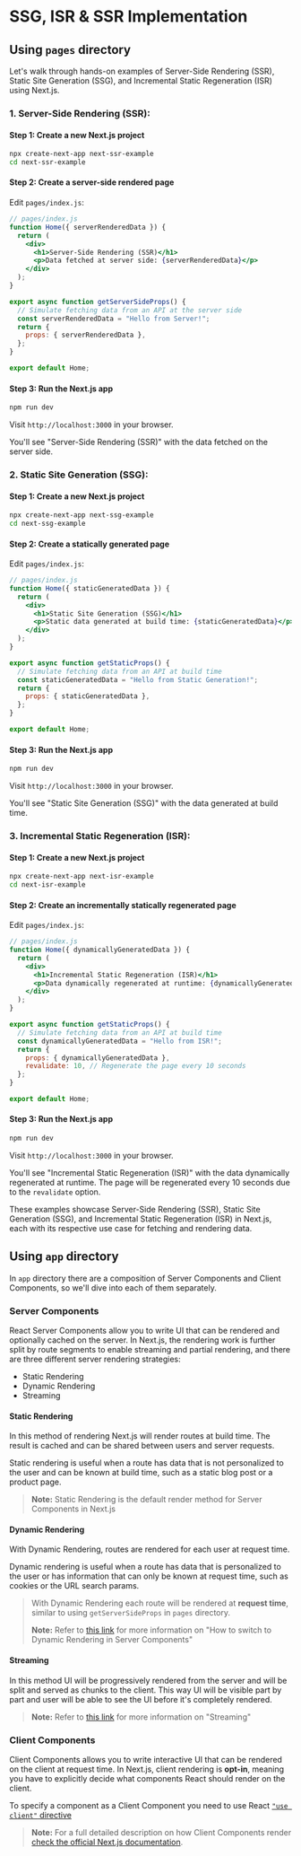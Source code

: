 # SSG, ISR & SSR Implementation

## Using `pages` directory

Let's walk through hands-on examples of Server-Side Rendering (SSR), Static Site Generation (SSG), and Incremental Static Regeneration (ISR) using Next.js.

### 1. Server-Side Rendering (SSR):

#### Step 1: Create a new Next.js project

```bash
npx create-next-app next-ssr-example
cd next-ssr-example
```

#### Step 2: Create a server-side rendered page

Edit `pages/index.js`:

```jsx
// pages/index.js
function Home({ serverRenderedData }) {
  return (
    <div>
      <h1>Server-Side Rendering (SSR)</h1>
      <p>Data fetched at server side: {serverRenderedData}</p>
    </div>
  );
}

export async function getServerSideProps() {
  // Simulate fetching data from an API at the server side
  const serverRenderedData = "Hello from Server!";
  return {
    props: { serverRenderedData },
  };
}

export default Home;
```

#### Step 3: Run the Next.js app

```bash
npm run dev
```

Visit `http://localhost:3000` in your browser.

You'll see "Server-Side Rendering (SSR)" with the data fetched on the server side.

### 2. Static Site Generation (SSG):

#### Step 1: Create a new Next.js project

```bash
npx create-next-app next-ssg-example
cd next-ssg-example
```

#### Step 2: Create a statically generated page

Edit `pages/index.js`:

```jsx
// pages/index.js
function Home({ staticGeneratedData }) {
  return (
    <div>
      <h1>Static Site Generation (SSG)</h1>
      <p>Static data generated at build time: {staticGeneratedData}</p>
    </div>
  );
}

export async function getStaticProps() {
  // Simulate fetching data from an API at build time
  const staticGeneratedData = "Hello from Static Generation!";
  return {
    props: { staticGeneratedData },
  };
}

export default Home;
```

#### Step 3: Run the Next.js app

```bash
npm run dev
```

Visit `http://localhost:3000` in your browser.

You'll see "Static Site Generation (SSG)" with the data generated at build time.

### 3. Incremental Static Regeneration (ISR):

#### Step 1: Create a new Next.js project

```bash
npx create-next-app next-isr-example
cd next-isr-example
```

#### Step 2: Create an incrementally statically regenerated page

Edit `pages/index.js`:

```jsx
// pages/index.js
function Home({ dynamicallyGeneratedData }) {
  return (
    <div>
      <h1>Incremental Static Regeneration (ISR)</h1>
      <p>Data dynamically regenerated at runtime: {dynamicallyGeneratedData}</p>
    </div>
  );
}

export async function getStaticProps() {
  // Simulate fetching data from an API at build time
  const dynamicallyGeneratedData = "Hello from ISR!";
  return {
    props: { dynamicallyGeneratedData },
    revalidate: 10, // Regenerate the page every 10 seconds
  };
}

export default Home;
```

#### Step 3: Run the Next.js app

```bash
npm run dev
```

Visit `http://localhost:3000` in your browser.

You'll see "Incremental Static Regeneration (ISR)" with the data dynamically regenerated at runtime. The page will be regenerated every 10 seconds due to the `revalidate` option.

These examples showcase Server-Side Rendering (SSR), Static Site Generation (SSG), and Incremental Static Regeneration (ISR) in Next.js, each with its respective use case for fetching and rendering data.

## Using `app` directory

In `app` directory there are a composition of Server Components and Client Components, so we'll dive into each of them separately.

### Server Components

React Server Components allow you to write UI that can be rendered and optionally cached on the server. In Next.js, the rendering work is further split by route segments to enable streaming and partial rendering, and there are three different server rendering strategies:
- Static Rendering
- Dynamic Rendering 
- Streaming

#### Static Rendering
In this method of rendering Next.js will render routes at build time. The result is cached and can be shared between users and server requests.

Static rendering is useful when a route has data that is not personalized to the user and can be known at build time, such as a static blog post or a product page.

> **Note:** Static Rendering is the default render method for Server Components in Next.js 

#### Dynamic Rendering 
With Dynamic Rendering, routes are rendered for each user at request time.

Dynamic rendering is useful when a route has data that is personalized to the user or has information that can only be known at request time, such as cookies or the URL search params.

> With Dynamic Rendering each route will be rendered at **request time**, similar to using `getServerSideProps` in `pages` directory.
>
> **Note:** Refer to [this link](https://nextjs.org/docs/app/building-your-application/rendering/server-components#switching-to-dynamic-rendering) for more information on "How to switch to Dynamic Rendering in Server Components"

#### Streaming
In this method UI will be progressively rendered from the server and will be split and served as chunks to the client. This way UI will be visible part by part and user will be able to see the UI before it's completely rendered.

> **Note:** Refer to [this link](https://nextjs.org/docs/app/building-your-application/rendering/server-components#streaming) for more information on "Streaming"


### Client Components

Client Components allows you to write interactive UI that can be rendered on the client at request time. In Next.js, client rendering is **opt-in**, meaning you have to explicitly decide what components React should render on the client.

To specify a component as a Client Component you need to use React [`"use client"` directive](https://react.dev/reference/react/use-client)  

> **Note:** For a full detailed description on how Client Components render [check the official Next.js documentation](https://nextjs.org/docs/app/building-your-application/rendering/client-components#how-are-client-components-rendered). 
